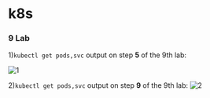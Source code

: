 # k8s

### 9 Lab

1)`kubectl get pods,svc` output on step **5** of the 9th lab:

![1](\screenshots\1.png)

2)`kubectl get pods,svc` output on step **9** of the 9th lab:
![2](\screenshots\2.png)